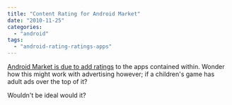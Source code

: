 ```yaml
---
title: "Content Rating for Android Market"
date: "2010-11-25"
categories: 
  - "android"
tags: 
  - "android-rating-ratings-apps"
---
```


[Android Market is due to add ratings](http://android-developers.blogspot.com/2010/11/content-rating-for-android-market.html) to the apps contained within. Wonder how this might work with advertising however; if a children's game has adult ads over the top of it?

Wouldn't be ideal would it?
